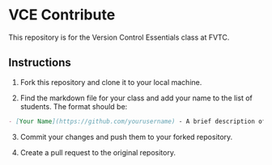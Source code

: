 
# VCE Contribute

This repository is for the Version Control Essentials class at FVTC.

## Instructions

1. Fork this repository and clone it to your local machine.

2. Find the markdown file for your class and add your name to the list of students. The format should be:

```markdown
- [Your Name](https://github.com/yourusername) - A brief description of yourself or your interests.
```

3. Commit your changes and push them to your forked repository.

4. Create a pull request to the original repository.
